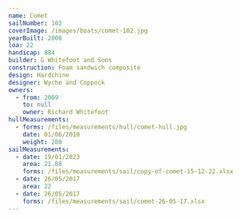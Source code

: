 ```yaml
---
name: Comet
sailNumber: 102
coverImage: /images/boats/comet-102.jpg
yearBuilt: 2008
loa: 22
handicap: 884
builder: G Whitefoot and Sons
construction: Foam sandwich composite
design: Hardchine
designer: Wyche and Coppock
owners:
  - from: 2009
    to: null
    owner: Richard Whitefoot
hullMeasurements:
  - forms: /files/measurements/hull/comet-hull.jpg
    date: 01/06/2010
    weight: 280
sailMeasurements:
  - date: 19/01/2023
    area: 21.88
    forms: /files/measurements/sail/copy-of-comet-15-12-22.xlsx
  - date: 26/05/2017
    area: 22
  - date: 26/05/2017
    forms: /files/measurements/sail/comet-26-05-17.xlsx
---
```

